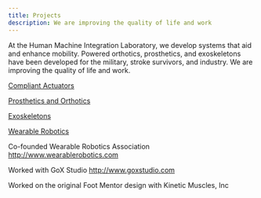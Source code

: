 ```yaml
---
title: Projects
description: We are improving the quality of life and work
---
```


At the Human Machine Integration Laboratory, we develop systems that aid and enhance mobility.  Powered orthotics, prosthetics, and exoskeletons have been developed for the military, stroke survivors, and industry.  We are improving the quality of life and work.

<p style="text-align: left;"><a href='https://thomassugar.github.io/hmil/compliant' class='btn btn-lg btn-primary'>Compliant Actuators</a></p>

<p style="text-align: left;"><a href='https://thomassugar.github.io/hmil/prosthetic' class='btn btn-lg btn-primary'>Prosthetics and Orthotics</a></p>

<p style="text-align: left;"><a href='https://thomassugar.github.io/hmil/exo' class='btn btn-lg btn-primary'>Exoskeletons</a></p>

<p style="text-align: left;"><a href='https://thomassugar.github.io/hmil/wearable' class='btn btn-lg btn-primary'>Wearable Robotics</a></p>

Co-founded Wearable Robotics Association <a href="http://www.wearablerobotics.com">http://www.wearablerobotics.com</a>

Worked with GoX Studio <a href="http://www.goxstudio.com">http://www.goxstudio.com</a>

Worked on the original Foot Mentor design with Kinetic Muscles, Inc 
